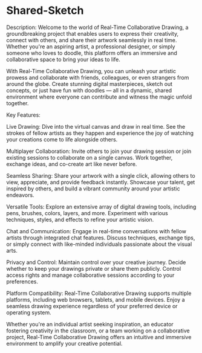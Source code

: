 # Shared-Sketch
Description:
Welcome to the world of Real-Time Collaborative Drawing, a groundbreaking project that enables users to express their creativity, connect with others, and share their artwork seamlessly in real time. Whether you're an aspiring artist, a professional designer, or simply someone who loves to doodle, this platform offers an immersive and collaborative space to bring your ideas to life.

With Real-Time Collaborative Drawing, you can unleash your artistic prowess and collaborate with friends, colleagues, or even strangers from around the globe. Create stunning digital masterpieces, sketch out concepts, or just have fun with doodles — all in a dynamic, shared environment where everyone can contribute and witness the magic unfold together.

Key Features:

Live Drawing: Dive into the virtual canvas and draw in real time. See the strokes of fellow artists as they happen and experience the joy of watching your creations come to life alongside others.

Multiplayer Collaboration: Invite others to join your drawing session or join existing sessions to collaborate on a single canvas. Work together, exchange ideas, and co-create art like never before.

Seamless Sharing: Share your artwork with a single click, allowing others to view, appreciate, and provide feedback instantly. Showcase your talent, get inspired by others, and build a vibrant community around your artistic endeavors.

Versatile Tools: Explore an extensive array of digital drawing tools, including pens, brushes, colors, layers, and more. Experiment with various techniques, styles, and effects to refine your artistic vision.

Chat and Communication: Engage in real-time conversations with fellow artists through integrated chat features. Discuss techniques, exchange tips, or simply connect with like-minded individuals passionate about the visual arts.

Privacy and Control: Maintain control over your creative journey. Decide whether to keep your drawings private or share them publicly. Control access rights and manage collaborative sessions according to your preferences.

Platform Compatibility: Real-Time Collaborative Drawing supports multiple platforms, including web browsers, tablets, and mobile devices. Enjoy a seamless drawing experience regardless of your preferred device or operating system.

Whether you're an individual artist seeking inspiration, an educator fostering creativity in the classroom, or a team working on a collaborative project, Real-Time Collaborative Drawing offers an intuitive and immersive environment to amplify your creative potential.
